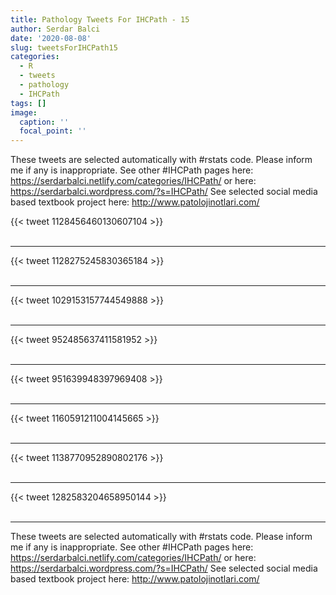 ```yaml
---
title: Pathology Tweets For IHCPath - 15
author: Serdar Balci
date: '2020-08-08'
slug: tweetsForIHCPath15
categories:
  - R
  - tweets
  - pathology
  - IHCPath
tags: []
image:
  caption: ''
  focal_point: ''
---
```



These tweets are selected automatically with #rstats code. Please inform me if any is inappropriate.
See other #IHCPath pages here: https://serdarbalci.netlify.com/categories/IHCPath/  or here: https://serdarbalci.wordpress.com/?s=IHCPath/ 
See selected social media based textbook project here: http://www.patolojinotlari.com/

{{< tweet 1128456460130607104 >}}
<br>
<br>
<hr>
{{< tweet 1128275245830365184 >}}
<br>
<br>
<hr>
{{< tweet 1029153157744549888 >}}
<br>
<br>
<hr>
{{< tweet 952485637411581952 >}}
<br>
<br>
<hr>
{{< tweet 951639948397969408 >}}
<br>
<br>
<hr>
{{< tweet 1160591211004145665 >}}
<br>
<br>
<hr>
{{< tweet 1138770952890802176 >}}
<br>
<br>
<hr>
{{< tweet 1282583204658950144 >}}
<br>
<br>
<hr>


These tweets are selected automatically with #rstats code. Please inform me if any is inappropriate.
See other #IHCPath pages here: https://serdarbalci.netlify.com/categories/IHCPath/  or here: https://serdarbalci.wordpress.com/?s=IHCPath/ 
See selected social media based textbook project here: http://www.patolojinotlari.com/
